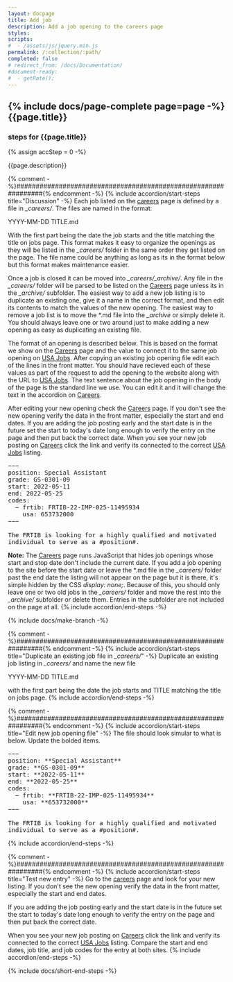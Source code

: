 ```yaml
---
layout: docpage
title: Add job
description: Add a job opening to the careers page
styles:
scripts:
#  - /assets/js/jquery.min.js
permalink: /:collection/:path/
completed: false
# redirect_from: /docs/Documentation/
#document-ready:
#  - getRate();
---
```


## {% include docs/page-complete page=page -%}{{page.title}}

<h3 class="usa-sr-only">steps for {{page.title}}</h3>
{% assign accStep = 0 -%}

{{page.description}}

{% comment -%}###############################################################{% endcomment -%}
{% include accordion/start-steps title="Discussion" -%}
Each job listed on the [careers]({{site.baseurl}}/careers) page is defined by a file in *_careers/*.  The files are named in the format:

YYYY-MM-DD TITLE.md

With the first part being the date the job starts and the title matching the title on jobs page. This format makes it easy to organize the openings as they will be listed in the *_careers/* folder in the same order they get listed on the page.  The file name could be anything as long as its in the format below but this format makes maintenance easier.

Once a job is closed it can be moved into *_careers/_archive/*.  Any file in the *_careers/* folder will be parsed to be listed on the [Careers]({{site.baseurl}}/careers) page unless its in the *_archive/* subfolder.  The easiest way to add a new job listing is to duplicate an existing one, give it a name in the correct format, and then edit its contents to match the values of the new opening.  The easiest way to remove a job list is to move the \*.md file into the *_archive* or simply delete it. You should always leave one or two around just to make adding a new opening as easy as duplicating an existing file.

The format of an opening is described below.  This is based on the format we show on the [Careers]({{site.baseurl}}/careers) page and the value to connect it to the same job opening on [USA Jobs](https://www.usajobs.gov/).  After copying an existing job opening file edit each of the lines in the front matter.  You should have recieved each of these values as part of the request to add the opening to the website along with the URL to [USA Jobs](https://www.usajobs.gov/).  The text sentence about the job opening in the body of the page is the standard line we use.  You can edit it and it will change the text in the accordion on [Careers]({{site.baseurl}}/careers).

After editing your new opening check the [Careers]({{site.baseurl}}/careers) page.  If you don't see the new opening verify the data in the front matter, especially the start and end dates.  If you are adding the job posting early and the start date is in the future set the start to today's date long enough to verify the entry on the page and then put back the correct date.  When you see your new job posting on [Careers]({{site.baseurl}}/careers) click the link and verify its connected to the correct [USA Jobs](https://www.usajobs.gov/) listing.

<pre>
&#8722;&#8722;&#8722;
position: Special Assistant
grade: GS-0301-09
start: 2022-05-11
end: 2022-05-25
codes:
  &#8722; frtib: FRTIB-22-IMP-025-11495934
    usa: 653732000
&#8722;&#8722;&#8722;

The FRTIB is looking for a highly qualified and motivated
individual to serve as a #position#.
</pre>

**Note:** The [Careers]({{site.baseurl}}/careers) page runs JavaScript that hides job openings whose start and stop date don't include the current date.  If you add a job opening to the site before the start date or leave the \*.md file in the *_careers/* folder past the end date the listing will not appear on the page but it is there, it's simple hidden by the CSS *display: none;*.  Because of this, you should only leave one or two old jobs in the *_careers/* folder and move the rest into the *_archive/* subfolder or delete them.  Entries in the subfolder are not included on the page at all.
{% include accordion/end-steps -%}


{% include docs/make-branch -%}


{% comment -%}###############################################################{% endcomment -%}
{% include accordion/start-steps title="Duplicate an existing job file in <i>_careers/</i>" -%}
Duplicate an existing job listing in *_careers/* and name the new file

YYYY-MM-DD TITLE.md

with the first part being the date the job starts and TITLE matching the title on jobs page.
{% include accordion/end-steps -%}


{% comment -%}###############################################################{% endcomment -%}
{% include accordion/start-steps title="Edit new job opening file" -%}
The file should look simular to what is below.  Update the bolded items.
<pre>
&#8722;&#8722;&#8722;
position: **Special Assistant**
grade: **GS-0301-09**
start: **2022-05-11**
end: **2022-05-25**
codes:
  &#8722; frtib: **FRTIB-22-IMP-025-11495934**
    usa: **653732000**
&#8722;&#8722;&#8722;

The FRTIB is looking for a highly qualified and motivated
individual to serve as a #position#.
</pre>
{% include accordion/end-steps -%}


{% comment -%}###############################################################{% endcomment -%}
{% include accordion/start-steps title="Test new entry" -%}
Go to the [careers]({{site.baseurl}}/careers) page and look for your new listing. If you don't see the new opening verify the data in the front matter, especially the start and end dates.

If you are adding the job posting early and the start date is in the future set the start to today's date long enough to verify the entry on the page and then put back the correct date.

When you see your new job posting on [Careers]({{site.baseurl}}/careers) click the link and verify its connected to the correct [USA Jobs](https://www.usajobs.gov/) listing. Compare the start and end dates, job title, and job codes for the entry at both sites.
{% include accordion/end-steps -%}

{% include docs/short-end-steps -%}

